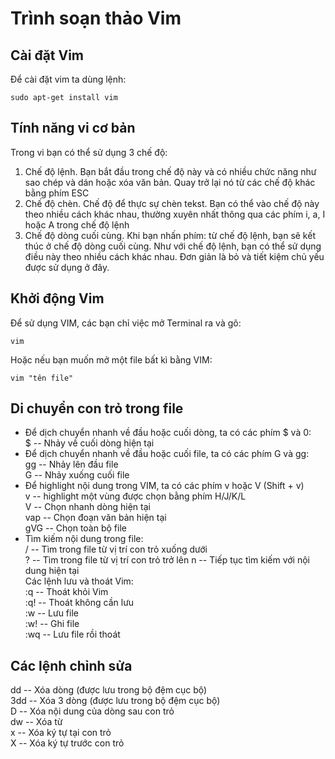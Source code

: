 # Trình soạn thảo Vim 
##  Cài đặt Vim
Để cài đặt vim ta dùng lệnh:
```
sudo apt-get install vim
```
##  Tính năng vi cơ bản 
Trong vi bạn có thể sử dụng 3 chế độ:
1. Chế độ lệnh. Bạn bắt đầu trong chế độ này và có nhiều chức năng như sao chép và dán hoặc xóa văn bản. Quay trở lại nó từ các chế độ khác bằng phím ESC
2. Chế độ chèn. Chế độ để thực sự chèn tekst. Bạn có thể vào chế độ này theo nhiều cách khác nhau, thường xuyên nhất thông qua các phím i, a, I hoặc A trong chế độ lệnh
3. Chế độ dòng cuối cùng. Khi bạn nhấn phím: từ chế độ lệnh, bạn sẽ kết thúc ở chế độ dòng cuối cùng. Như với chế độ lệnh, bạn có thể sử dụng điều này theo nhiều cách khác nhau. Đơn giản là bỏ và tiết kiệm chủ yếu được sử dụng ở đây.
## Khởi động Vim
Để sử dụng VIM, các bạn chỉ việc mở Terminal ra và gõ:

```
vim
```
Hoặc nếu bạn muốn mở một file bất kì bằng VIM:
```
vim "tên file"
```
## Di chuyển con trỏ trong file 
- Để dịch chuyển nhanh về đầu hoặc cuối dòng, ta có các phím $ và 0:  
$ -- Nhảy về cuối dòng hiện tại
- Để dịch chuyển nhanh về đầu hoặc cuối file, ta có các phím G và gg:  
gg -- Nhảy lên đầu file  
G  -- Nhảy xuống cuối file
- Để highlight nội dung trong VIM, ta có các phím v hoặc V (Shift + v)  
v   -- highlight một vùng được chọn bằng phím H/J/K/L  
V   -- Chọn nhanh dòng hiện tại  
vap -- Chọn đoạn văn bản hiện tại  
gVG -- Chọn toàn bộ file
- Tìm kiếm nội dung trong file:  
/  -- Tìm trong file từ vị trí con trỏ xuống dưới  
?  -- Tìm trong file từ vị trí con trỏ trở lên
n  -- Tiếp tục tìm kiếm với nội dung hiện tại  
Các lệnh lưu và thoát Vim:  
:q  -- Thoát khỏi Vim  
:q! -- Thoát không cần lưu  
:w  -- Lưu file  
:w! -- Ghi file  
:wq -- Lưu file rồi thoát  

## Các lệnh chỉnh sửa
dd  -- Xóa dòng (được lưu trong bộ đệm cục bộ)  
3dd -- Xóa 3 dòng (được lưu trong bộ đệm cục bộ)  
D	-- Xóa nội dung của dòng sau con trỏ  
dw  -- Xóa từ  
x   -- Xóa ký tự tại con trỏ  
X	-- Xóa ký tự trước con trỏ  





